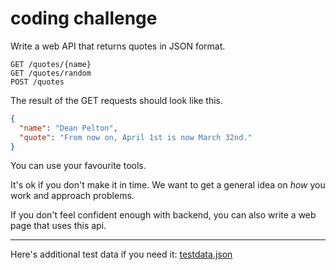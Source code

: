 # coding challenge

Write a web API that returns quotes in JSON format.
```
GET /quotes/{name}
GET /quotes/random
POST /quotes
```
The result of the GET requests should look like this.
```json
{
  "name": "Dean Pelton",
  "quote": "From now on, April 1st is now March 32nd."
}
```

You can use your favourite tools.

It's ok if you don't make it in time. We want to get a general idea on _how_ you work and approach problems.

If you don't feel confident enough with backend, you can also write a web page that uses this api.

---

Here's additional test data if you need it: [testdata.json](https://github.com/lmller/codingchallenge/blob/main/testdata.json)
